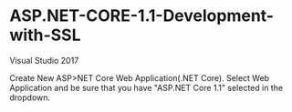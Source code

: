 # ASP.NET-CORE-1.1-Development-with-SSL
Visual Studio 2017

Create New ASP>NET Core Web Application(.NET Core).
Select Web Application and be sure that you have "ASP.NET Core 1.1" selected in the dropdown.
